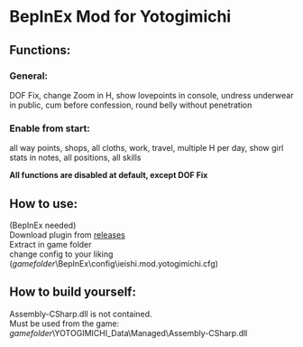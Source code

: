 # BepInEx Mod for Yotogimichi

## Functions:
### General:
DOF Fix, change Zoom in H, show lovepoints in console, undress underwear in public, cum before confession, round belly without penetration

### Enable from start:
all way points, shops, all cloths, work, travel, multiple H per day, show girl stats in notes, all positions, all skills

**All functions are disabled at default, except DOF Fix**

## How to use:
(BepInEx needed) <br>
Download plugin from [releases](https://github.com/IeIshi/ieishi.mod.yotogimichi/releases) <br>
Extract in game folder <br>
change config to your liking (_gamefolder_\BepInEx\config\ieishi.mod.yotogimichi.cfg) <br>



## How to build yourself:
Assembly-CSharp.dll is not contained. <br>
Must be used from the game: <br>
_gamefolder_\YOTOGIMICHI_Data\Managed\Assembly-CSharp.dll <br>
